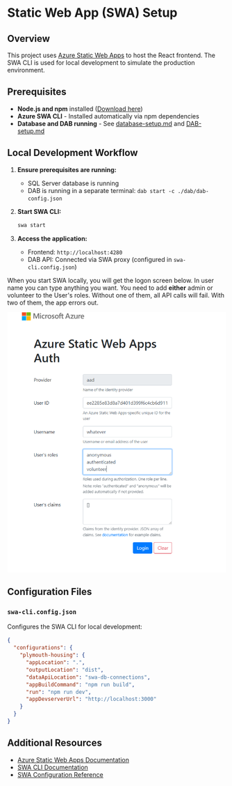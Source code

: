 # Static Web App (SWA) Setup

## Overview

This project uses [Azure Static Web Apps](https://azure.microsoft.com/en-us/services/app-service/static/) to host the React frontend. The SWA CLI is used for local development to simulate the production environment.

## Prerequisites

- **Node.js and npm** installed ([Download here](https://docs.npmjs.com/downloading-and-installing-node-js-and-npm))
- **Azure SWA CLI** - Installed automatically via npm dependencies
- **Database and DAB running** - See [database-setup.md](database-setup.md) and [DAB-setup.md](DAB-setup.md)

## Local Development Workflow

1. **Ensure prerequisites are running:**
   - SQL Server database is running
   - DAB is running in a separate terminal: `dab start -c ./dab/dab-config.json`

2. **Start SWA CLI:**
   ```bash
   swa start
   ```

3. **Access the application:**
   - Frontend: `http://localhost:4280`
   - DAB API: Connected via SWA proxy (configured in `swa-cli.config.json`)

When you start SWA locally, you will get the logon screen below. In user name you can type anything you want.
You need to add **either** admin or volunteer to the User's roles. Without one of them, all API calls will fail.
With two of them, the app errors out.

![SWA Authentication](./assets/azure-swa-auth.png)

## Configuration Files

### `swa-cli.config.json`

Configures the SWA CLI for local development:

```json
{
  "configurations": {
    "plymouth-housing": {
      "appLocation": ".",
      "outputLocation": "dist",
      "dataApiLocation": "swa-db-connections",
      "appBuildCommand": "npm run build",
      "run": "npm run dev",
      "appDevserverUrl": "http://localhost:3000"
    }
  }
}
```

## Additional Resources

- [Azure Static Web Apps Documentation](https://learn.microsoft.com/en-us/azure/static-web-apps/)
- [SWA CLI Documentation](https://azure.github.io/static-web-apps-cli/)
- [SWA Configuration Reference](https://learn.microsoft.com/en-us/azure/static-web-apps/configuration)
